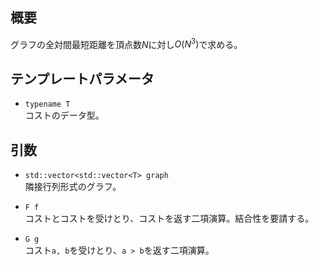 ## 概要
グラフの全対間最短距離を頂点数$N$に対し$O(N^3)$で求める。

## テンプレートパラメータ
- `typename T`  
コストのデータ型。

## 引数
- `std::vector<std::vector<T> graph`  
隣接行列形式のグラフ。

- `F f`  
コストとコストを受けとり、コストを返す二項演算。結合性を要請する。

- `G g`  
コスト`a, b`を受けとり、`a > b`を返す二項演算。